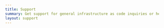 ```yaml
---
title: Support
summary: Get support for general infrastructure as code inquiries or help using Pulumi's products.
layout: support
---
```

